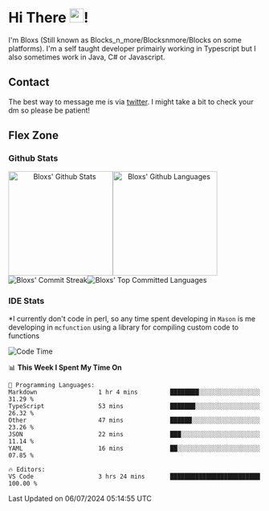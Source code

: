 # Hi There <img src="https://media.giphy.com/media/hvRJCLFzcasrR4ia7z/giphy.gif" width="28">!
I'm Bloxs (Still known as Blocks_n_more/Blocksnmore/Blocks on some platforms). I'm a self taught developer primairly working in Typescript but I also sometimes work in Java, C# or Javascript. 

## Contact
The best way to message me is via [twitter](https://twitter.com/blocksnmore). I might take a bit to check your dm so please be patient!

## Flex Zone
### Github Stats
<div style="display: flex;" align="center">
  <img src="https://readme-stats-gules.vercel.app/api?username=Blocksnmore&bg_color=23272A&show_icons=true&count_private=true&title_color=fff&text_color=fff&icon_color=3d34eb&hide_border=true&border_radius=10" alt="Bloxs' Github Stats" style="height: 13rem" />
 <img src="https://readme-stats-gules.vercel.app/api/top-langs/?username=Blocksnmore&layout=donut&count_private=true&hide_border=true&bg_color=23272A&title_color=fff&text_color=fff&icon_color=3d34eb&border_radius=10" alt="Bloxs' Github Languages" style="height: 13rem;" />
</div>
<div style="display: flex;" align="center">
  <img src="https://streak-stats.demolab.com?user=Blocksnmore&theme=github-dark-blue&hide_border=true" alt="Bloxs' Commit Streak">
  <img src="http://github-profile-summary-cards.vercel.app/api/cards/most-commit-language?username=Blocksnmore&theme=github_dark" alt="Bloxs' Top Committed Languages">
</div>

### IDE Stats
*I currently don't code in perl, so any time spent developing in `Mason` is me developing in `mcfunction` using a library for compiling custom code to functions
<!--START_SECTION:waka-->
![Code Time](http://img.shields.io/badge/Code%20Time-848%20hrs%2010%20mins-blue)

📊 **This Week I Spent My Time On** 

```text
💬 Programming Languages: 
Markdown                 1 hr 4 mins         ████████░░░░░░░░░░░░░░░░░   31.29 % 
TypeScript               53 mins             ███████░░░░░░░░░░░░░░░░░░   26.32 % 
Other                    47 mins             ██████░░░░░░░░░░░░░░░░░░░   23.26 % 
JSON                     22 mins             ███░░░░░░░░░░░░░░░░░░░░░░   11.14 % 
YAML                     16 mins             ██░░░░░░░░░░░░░░░░░░░░░░░   07.85 % 

🔥 Editors: 
VS Code                  3 hrs 24 mins       █████████████████████████   100.00 % 
```


 Last Updated on 06/07/2024 05:14:55 UTC
<!--END_SECTION:waka-->
